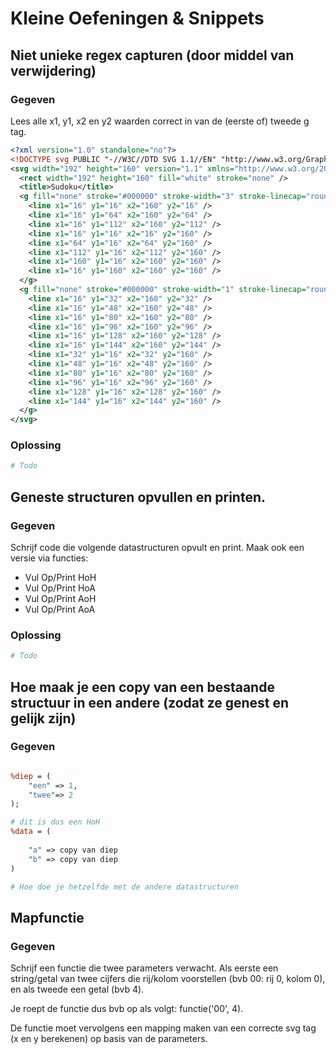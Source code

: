 # Kleine Oefeningen & Snippets

## Niet unieke regex capturen (door middel van verwijdering)

### Gegeven

Lees alle x1, y1, x2 en y2 waarden correct in van de (eerste of) tweede g tag.

```xml
<?xml version="1.0" standalone="no"?>
<!DOCTYPE svg PUBLIC "-//W3C//DTD SVG 1.1//EN" "http://www.w3.org/Graphics/SVG/1.1/DTD/svg11.dtd">
<svg width="192" height="160" version="1.1" xmlns="http://www.w3.org/2000/svg">
  <rect width="192" height="160" fill="white" stroke="none" />
  <title>Sudoku</title>
  <g fill="none" stroke="#000000" stroke-width="3" stroke-linecap="round" stroke-linejoin="round">
    <line x1="16" y1="16" x2="160" y2="16" />
    <line x1="16" y1="64" x2="160" y2="64" />
    <line x1="16" y1="112" x2="160" y2="112" />
    <line x1="16" y1="16" x2="16" y2="160" />
    <line x1="64" y1="16" x2="64" y2="160" />
    <line x1="112" y1="16" x2="112" y2="160" />
    <line x1="160" y1="16" x2="160" y2="160" />
    <line x1="16" y1="160" x2="160" y2="160" />
  </g>
  <g fill="none" stroke="#000000" stroke-width="1" stroke-linecap="round" stroke-linejoin="round">
    <line x1="16" y1="32" x2="160" y2="32" />
    <line x1="16" y1="48" x2="160" y2="48" />
    <line x1="16" y1="80" x2="160" y2="80" />
    <line x1="16" y1="96" x2="160" y2="96" />
    <line x1="16" y1="128" x2="160" y2="128" />
    <line x1="16" y1="144" x2="160" y2="144" />
    <line x1="32" y1="16" x2="32" y2="160" />
    <line x1="48" y1="16" x2="48" y2="160" />
    <line x1="80" y1="16" x2="80" y2="160" />
    <line x1="96" y1="16" x2="96" y2="160" />
    <line x1="128" y1="16" x2="128" y2="160" />
    <line x1="144" y1="16" x2="144" y2="160" />
  </g>
</svg>
```

### Oplossing

```perl
# Todo
```

## Geneste structuren opvullen en printen.

### Gegeven

Schrijf code die volgende datastructuren opvult en print. Maak ook een versie via functies:

- Vul Op/Print HoH
- Vul Op/Print HoA
- Vul Op/Print AoH
- Vul Op/Print AoA

### Oplossing

```perl
# Todo
```



## Hoe maak je een copy van een bestaande structuur in een andere (zodat ze genest en gelijk zijn)

### Gegeven

```perl

%diep = (
	"een" => 1,
	"twee"=> 2
);

# dit is dus een HoH
%data = (
	
	"a" => copy van diep
	"b" => copy van diep
)

# Hoe doe je hetzelfde met de andere datastructuren
```


## Mapfunctie

### Gegeven

Schrijf een functie die twee parameters verwacht. Als eerste een string/getal van twee cijfers die rij/kolom voorstellen (bvb 00: rij 0, kolom 0), en als tweede een getal (bvb 4).

Je roept de functie dus bvb op als volgt: functie('00', 4).

De functie moet vervolgens een mapping maken van een correcte svg tag (x en y berekenen) op basis van de parameters.